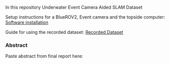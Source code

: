 In this repository
Underwater Event Camera Aided SLAM Dataset

Setup instructions for a BlueROV2, Event camera and the topside computer:
[Software installation](Docs/installation.md)

Guide for using the recorded dataset:
[Recorded Dataset](Docs/dataset.md)


### Abstract
Paste abstract from final report here:


